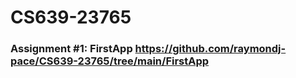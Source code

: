 # CS639-23765

### Assignment #1: FirstApp https://github.com/raymondj-pace/CS639-23765/tree/main/FirstApp
